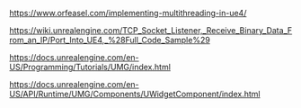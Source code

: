 https://www.orfeasel.com/implementing-multithreading-in-ue4/

https://wiki.unrealengine.com/TCP_Socket_Listener,_Receive_Binary_Data_From_an_IP/Port_Into_UE4,_%28Full_Code_Sample%29

https://docs.unrealengine.com/en-US/Programming/Tutorials/UMG/index.html

https://docs.unrealengine.com/en-US/API/Runtime/UMG/Components/UWidgetComponent/index.html
